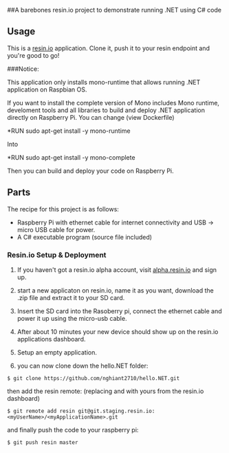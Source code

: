 ##A barebones resin.io project to demonstrate running .NET using C# code

## Usage

This is a [resin.io](http://resin.io) application. Clone it, push
it to your resin endpoint and you're good to go!

###Notice:

This application only installs mono-runtime that allows running .NET application on Raspbian OS.

If you want to install the complete version of Mono includes Mono runtime, develoment tools and all libraries to build and deploy .NET application directly on 
Raspberry Pi. You can change (view Dockerfile)

*RUN sudo apt-get install -y mono-runtime

Into

*RUN sudo apt-get install -y mono-complete

Then you can build and deploy your code on Raspberry Pi.

## Parts

The recipe for this project is as follows:

* Raspberry Pi with ethernet cable for internet connectivity and
  USB -> micro USB cable for power.
* A C# executable program (source file included)

### Resin.io Setup & Deployment

1. If you haven't got a resin.io alpha account, visit [alpha.resin.io](http://alpha.resin.io) and sign up.
1. start a new applicaton on resin.io, name it as you want, download the .zip file and extract it to your SD card. 
1. Insert the SD card into the Rasoberry pi, connect the ethernet cable and power it up using the micro-usb cable.
1. After about 10 minutes your new device should show up on the resin.io applications dashboard.
1. Setup an empty application. 

1. you can now clone down the hello.NET folder:

`$ git clone https://github.com/nghiant2710/hello.NET.git`

then add the resin remote: (replacing <myUserName> and <myApplicationName> with yours from the resin.io dashboard)

`$ git remote add resin git@git.staging.resin.io:<myUserName>/<myApplicationName>.git`

and finally push the code to your raspberry pi:

`$ git push resin master`
 




